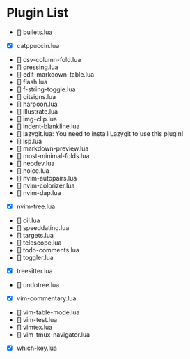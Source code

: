 # Plugin List

- [] bullets.lua
- [x] catppuccin.lua
- [] csv-column-fold.lua
- [] dressing.lua
- [] edit-markdown-table.lua
- [] flash.lua
- [] f-string-toggle.lua
- [] gitsigns.lua
- [] harpoon.lua
- [] illustrate.lua
- [] img-clip.lua
- [] indent-blankline.lua
- [] lazygit.lua: You need to install Lazygit to use this plugin!
- [] lsp.lua
- [] markdown-preview.lua
- [] most-minimal-folds.lua
- [] neodev.lua
- [] noice.lua
- [] nvim-autopairs.lua
- [] nvim-colorizer.lua
- [] nvim-dap.lua
- [x] nvim-tree.lua
- [] oil.lua
- [] speeddating.lua
- [] targets.lua
- [] telescope.lua
- [] todo-comments.lua
- [] toggler.lua
- [x] treesitter.lua
- [] undotree.lua
- [x] vim-commentary.lua
- [] vim-table-mode.lua
- [] vim-test.lua
- [] vimtex.lua
- [] vim-tmux-navigator.lua
- [x] which-key.lua
